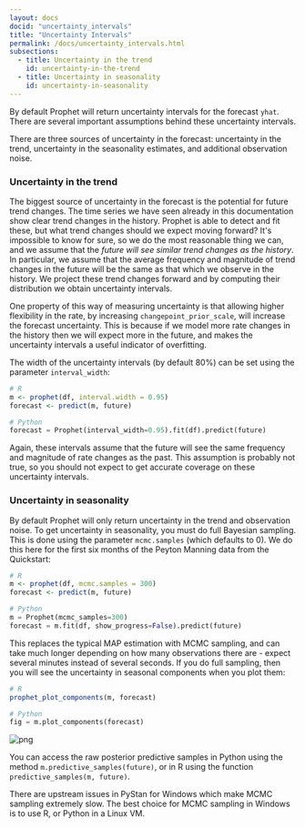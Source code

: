 ```yaml
---
layout: docs
docid: "uncertainty_intervals"
title: "Uncertainty Intervals"
permalink: /docs/uncertainty_intervals.html
subsections:
  - title: Uncertainty in the trend
    id: uncertainty-in-the-trend
  - title: Uncertainty in seasonality
    id: uncertainty-in-seasonality
---
```

By default Prophet will return uncertainty intervals for the forecast `yhat`. There are several important assumptions behind these uncertainty intervals.



There are three sources of uncertainty in the forecast: uncertainty in the trend, uncertainty in the seasonality estimates, and additional observation noise.



<a id="uncertainty-in-the-trend"> </a>

### Uncertainty in the trend

The biggest source of uncertainty in the forecast is the potential for future trend changes. The time series we have seen already in this documentation show clear trend changes in the history. Prophet is able to detect and fit these, but what trend changes should we expect moving forward? It's impossible to know for sure, so we do the most reasonable thing we can, and we assume that the *future will see similar trend changes as the history*. In particular, we assume that the average frequency and magnitude of trend changes in the future will be the same as that which we observe in the history. We project these trend changes forward and by computing their distribution we obtain uncertainty intervals.



One property of this way of measuring uncertainty is that allowing higher flexibility in the rate, by increasing `changepoint_prior_scale`, will increase the forecast uncertainty. This is because if we model more rate changes in the history then we will expect more in the future, and makes the uncertainty intervals a useful indicator of overfitting.



The width of the uncertainty intervals (by default 80%) can be set using the parameter `interval_width`:


```R
# R
m <- prophet(df, interval.width = 0.95)
forecast <- predict(m, future)
```
```python
# Python
forecast = Prophet(interval_width=0.95).fit(df).predict(future)
```
Again, these intervals assume that the future will see the same frequency and magnitude of rate changes as the past. This assumption is probably not true, so you should not expect to get accurate coverage on these uncertainty intervals.



<a id="uncertainty-in-seasonality"> </a>

### Uncertainty in seasonality

By default Prophet will only return uncertainty in the trend and observation noise. To get uncertainty in seasonality, you must do full Bayesian sampling. This is done using the parameter `mcmc.samples` (which defaults to 0). We do this here for the first six months of the Peyton Manning data from the Quickstart:


```R
# R
m <- prophet(df, mcmc.samples = 300)
forecast <- predict(m, future)
```
```python
# Python
m = Prophet(mcmc_samples=300)
forecast = m.fit(df, show_progress=False).predict(future)
```
This replaces the typical MAP estimation with MCMC sampling, and can take much longer depending on how many observations there are - expect several minutes instead of several seconds. If you do full sampling, then you will see the uncertainty in seasonal components when you plot them:


```R
# R
prophet_plot_components(m, forecast)
```
```python
# Python
fig = m.plot_components(forecast)
```
 
![png](/prophet/static/uncertainty_intervals_files/uncertainty_intervals_11_0.png) 


You can access the raw posterior predictive samples in Python using the method `m.predictive_samples(future)`, or in R using the function `predictive_samples(m, future)`.


There are upstream issues in PyStan for Windows which make MCMC sampling extremely slow. The best choice for MCMC sampling in Windows is to use R, or Python in a Linux VM.

